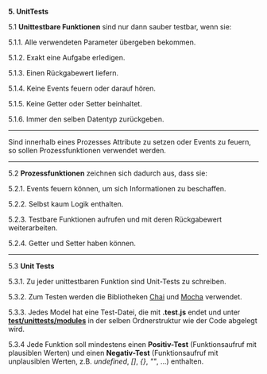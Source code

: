 **5. UnitTests**

5.1 **Unittestbare Funktionen** sind nur dann sauber testbar, wenn sie:

5.1.1. Alle verwendeten Parameter übergeben bekommen.

5.1.2. Exakt eine Aufgabe erledigen.

5.1.3. Einen Rückgabewert liefern.

5.1.4. Keine Events feuern oder darauf hören.

5.1.5. Keine Getter oder Setter beinhaltet.

5.1.6. Immer den selben Datentyp zurückgeben.

***
Sind innerhalb eines Prozesses Attribute zu setzen oder Events zu feuern, so sollen Prozessfunktionen verwendet werden.
***
5.2 **Prozessfunktionen** zeichnen sich dadurch aus, dass sie:

5.2.1. Events feuern können, um sich Informationen zu beschaffen.

5.2.2. Selbst kaum Logik enthalten.

5.2.3. Testbare Funktionen aufrufen und mit deren Rückgabewert weiterarbeiten.

5.2.4. Getter und Setter haben können.
***
5.3 **Unit Tests**

5.3.1. Zu jeder unittestbaren Funktion sind Unit-Tests zu schreiben.

5.3.2. Zum Testen werden die Bibliotheken [Chai](https://www.chaijs.com/) und [Mocha](https://mochajs.org/) verwendet.

5.3.3. Jedes Model hat eine Test-Datei, die mit **.test.js** endet und unter [**test/unittests/modules**](../../test/unittests/modules) in der selben Ordnerstruktur wie der Code abgelegt wird.

5.3.4 Jede Funktion soll mindestens einen **Positiv-Test** (Funktionsaufruf mit plausiblen Werten) und einen **Negativ-Test** (Funktionsaufruf mit unplausiblen Werten, z.B. *undefined*, *[]*, *{}*, *""*, ...) enthalten.


